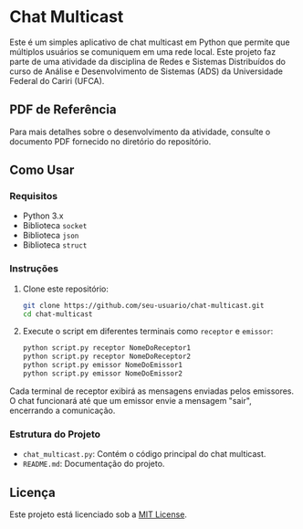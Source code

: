# Chat Multicast
Este é um simples aplicativo de chat multicast em Python que permite que múltiplos usuários se comuniquem em uma rede local. Este projeto faz parte de uma atividade da disciplina de Redes e Sistemas Distribuídos do curso de Análise e Desenvolvimento de Sistemas (ADS) da Universidade Federal do Cariri (UFCA).

## PDF de Referência
Para mais detalhes sobre o desenvolvimento da atividade, consulte o documento PDF fornecido no diretório do repositório.

## Como Usar

### Requisitos

- Python 3.x
- Biblioteca `socket`
- Biblioteca `json`
- Biblioteca `struct`

### Instruções

1. Clone este repositório:

    ```sh
    git clone https://github.com/seu-usuario/chat-multicast.git
    cd chat-multicast
    ```

2. Execute o script em diferentes terminais como `receptor` e `emissor`:

    ```sh
    python script.py receptor NomeDoReceptor1
    python script.py receptor NomeDoReceptor2
    python script.py emissor NomeDoEmissor1
    python script.py emissor NomeDoEmissor2
    ```

Cada terminal de receptor exibirá as mensagens enviadas pelos emissores. O chat funcionará até que um emissor envie a mensagem "sair", encerrando a comunicação.

### Estrutura do Projeto

- `chat_multicast.py`: Contém o código principal do chat multicast.
- `README.md`: Documentação do projeto.

## Licença

Este projeto está licenciado sob a [MIT License](LICENSE).
